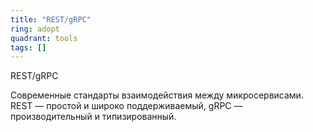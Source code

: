 ```yaml
---
title: "REST/gRPC"
ring: adopt
quadrant: tools
tags: []
---
```


REST/gRPC

Современные стандарты взаимодействия между микросервисами. REST — простой и широко поддерживаемый, gRPC — производительный и типизированный.

